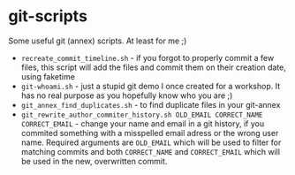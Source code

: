 # git-scripts

Some useful git (annex) scripts. At least for me ;)

* `recreate_commit_timeline.sh` - if you forgot to properly commit a few files, this script will add the files and commit them on their creation date, using faketime
* `git-whoami.sh` - just a stupid git demo I once created for a workshop. It has no real purpose as you hopefully know who you are ;)
* `git_annex_find_duplicates.sh` - to find duplicate files in your git-annex
* `git_rewrite_author_commiter_history.sh OLD_EMAIL CORRECT_NAME CORRECT_EMAIL` - change your name and email in a git history, if you commited something with a misspelled email adress or the wrong user name. Required arguments are `OLD_EMAIL` which will be used to filter for matching commits and both `CORRECT_NAME` and `CORRECT_EMAIL` which will be used in the new, overwritten commit.

